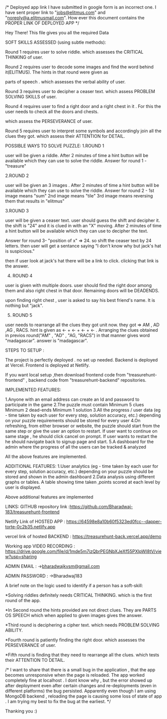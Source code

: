 /* Deployed app link I have submitted in google form is an incorrect one. I have sent proper link to   "jobs@elitmus.com" and "noreply@a.elitmusmail.com".
How ever this document contains the PROPER LINK OF DEPLOYED APP */

Hey There!
This file gives you all the required Data

SOFT SKILLS ASSESSED (using subtle methods):

Round 1 requires user to solve riddle. which assesses the CRITICAL THINKING of user.

Round 2 requires user to decode some images and find the word behind it(ELITMUS). The hints in that round were given as 

parts of speech . which assesses the verbal ability of user.

Round 3 requires user to decipher a ceaser text. which assess PROBLEM SOLVING SKILLS of user.

Round 4  requires user to find a right door and a right chest in it . For this the user needs to check all the doors and chests. 

which assess the PERSEVERANCE of user.

Round 5 requires user to interpret some symbols and accordingly join all the clues they got. which assess their ATTENTION for DETAIL.

POSSIBLE WAYS TO SOLVE PUZZLE:
1.ROUND 1 

user will be given a riddle. 
After 2 minutes of time a hint button will be available which they can use to solve the riddle.
Answer for round 1 - "treasure"

2.ROUND 2

user will be given an 3 images . 
After 2 minutes of time a hint button will be available which they can use to solve the riddle.
Answer for round 2 - 
1st image means "sum"
2nd image means "tile"
3rd image means reversing them 
that results in "elitmus"


3.ROUND 3

user will be given a ceaser text. user should guess the shift and decipher it. 
the shift is "24" and it is clued in with an "X" moving.
After 2 minutes of time a hint button will be available which they can use to decipher the text.

Answer for round 3- "position of x" => 24. 
so shift the ceaser text by 24 letters.
then user will get a sentance saying "I don't know why but jack's hat is suspicious."

then if user look at jack's hat there will be a link to click.
clicking that link is the answer.

4. ROUND 4

user is given with multiple doors. user should find the right door among them and also right chest in that door. Remaining doors will be DEADENDS.

upon finding right chest , user is asked to say his best friend's name. 
It is nothing but "jack".


5. ROUND 5 

user needs to rearrange all the clues they got unit now.
they got => AM , AD ,AG , RACS.
hint is given as <- + <- + <- + <- . 
Arranging the clues obtained in previos round("AM" , "AD" , "AG, "RACS") in that manner gives word "madagascar".
answer is "madagascar".


STEPS TO SETUP :

The project is perfectly deployed . no set up needed. 
Backend is deployed at Vercel.
Frontend is deployed at Netlify.

If you want local setup ,then download frontend code from "treasurehunt-frontend" , backend code from "treasurehunt-backend" repositories.



IMPLEMENTED FEATURES:

1.Anyone with an email address can create an Id and password to participate in the game
2.The puzzle must contain
  Minimum 5 clues
  Minimum 2 dead-ends
  Minimum 1 solution 
3.All the progress / user data (eg - time taken by each user for every step,  solution accuracy, etc.) depending on your puzzle requirements should be stored  for every user
4.On refreshing, from either browser or website, the puzzle should start from  the same step or give the user an option to restart.
 If user want to continue on same stage , he should click cancel on prompt.
 If user wants to restart the he should navigate back to signup page and start.
5.A dashboard for the admin where the progress of all the users can be tracked &  analyzed

All the above features are implemented.

ADDITIONAL FEATURES:
1.User analytics (eg - time taken by each user for every step, solution accuracy, etc.) depending on your puzzle should be stored and shown in the admin dashboard 
2.Data analysis using different graphs or tables. A table showing time taken ,points scored at each level by user is displayed.

Above additional features are implemented

LINKS:
GITHUB repository link :https://github.com/Bharadwaj-183/treasurehunt-frontend


Netlify Link of HOSTED APP : https://64598e8a10b60f5323ed0fcc--dapper-torte-0c2b35.netlify.app


vercel link of hosted BACKEND : https://treasurehunt-back.vercel.app/demo


Working app VIDEO RECORDING : https://drive.google.com/file/d/1mde5m7izQbrPEGNbXJeXf55PXIpWl8tV/view?usp=sharing


ADMIN EMAIL :
->bharadwajkvsm@gmail.com


ADMIN PASSWORD :
->Bharadwaj183

A brief note on the logic used to identify if a person has a soft-skill:

*Solving riddles definitely needs CRITICAL THINKING. which is the first round of the app.

*In Second round the hints provided are not direct clues. They are PARTS OS SPEECH which when applied to given images gives the answer.

*Third round is deciphering a cipher text. which needs PROBLEM SOLVING ABILITY.

*Fourth round is patiently finding the right door. which assesses the PERSEVERANCE of user.

*Fifth round is finding that they need to rearrange all the clues. which tests their ATTENTION TO DETAIL. 

/* I want to share that there is a small bug in the application , that the app becomes unresponsive when the page is reloaded. The app worked completely fine at localhost . I dont know why ,  but the  error showed up after deployment even after certain changes and re-deployments (even in different platforms) the bug persisted. Apparently even though I am using MongoDB backend , reloading the page is causing some loss of state of app . I am trying my best to fix the bug at the earliest. */

Thanking you :)
